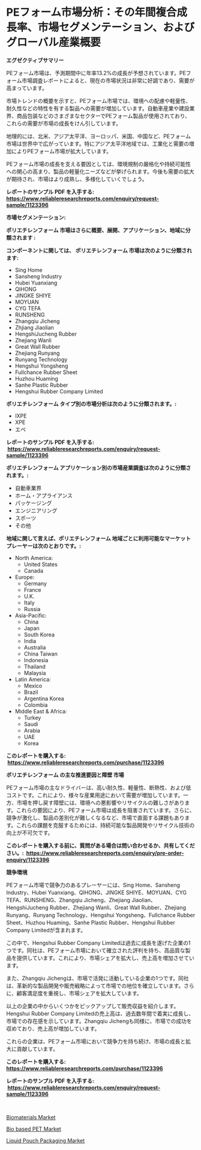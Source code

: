<p><h1>PEフォーム市場分析：その年間複合成長率、市場セグメンテーション、およびグローバル産業概要</h1></p><p><strong>エグゼクティブサマリー</strong></p>
<p><p>PEフォーム市場は、予測期間中に年率13.2%の成長が予想されています。PEフォーム市場調査レポートによると、現在の市場状況は非常に好調であり、需要が高まっています。</p><p>市場トレンドの概要を示すと、PEフォーム市場では、環境への配慮や軽量性、耐久性などの特性を有する製品への需要が増加しています。自動車産業や建設業界、商品包装などのさまざまなセクターでPEフォーム製品が使用されており、これらの需要が市場の成長をけん引しています。</p><p>地理的には、北米、アジア太平洋、ヨーロッパ、米国、中国など、PEフォーム市場は世界中で広がっています。特にアジア太平洋地域では、工業化と需要の増加によりPEフォーム市場が拡大しています。</p><p>PEフォーム市場の成長を支える要因としては、環境規制の厳格化や持続可能性への関心の高まり、製品の軽量化ニーズなどが挙げられます。今後も需要の拡大が期待され、市場はより成熟し、多様化していくでしょう。</p></p>
<p><strong>レポートのサンプル PDF を入手する: <a href="https://www.reliableresearchreports.com/enquiry/request-sample/1123396">https://www.reliableresearchreports.com/enquiry/request-sample/1123396</a></strong></p>
<p><strong>市場セグメンテーション:</strong></p>
<p><strong> ポリエチレンフォーム 市場はさらに概要、展開、アプリケーション、地域に分類されます :</strong></p>
<p><strong>コンポーネントに関しては、 ポリエチレンフォーム 市場は次のように分類されます: &nbsp;</strong></p>
<p><ul><li>Sing Home</li><li>Sansheng Industry</li><li>Hubei Yuanxiang</li><li>QIHONG</li><li>JINGKE SHIYE</li><li>MOYUAN</li><li>CYG TEFA</li><li>RUNSHENG</li><li>Zhangqiu Jicheng</li><li>Zhjiang Jiaolian</li><li>HengshiJucheng Rubber</li><li>Zhejiang Wanli</li><li>Great Wall Rubber</li><li>Zhejiang Runyang</li><li>Runyang Technology</li><li>Hengshui Yongsheng</li><li>Fullchance Rubber Sheet</li><li>Huzhou Huaming</li><li>Sanhe Plastic Rubber</li><li>Hengshui Rubber Company Limited</li></ul></p>
<p><strong> ポリエチレンフォーム タイプ別の市場分析は次のように分類されます。:</strong></p>
<p><ul><li>IXPE</li><li>XPE</li><li>エペ</li></ul></p>
<p><strong>レポートのサンプル PDF を入手する: &nbsp;<a href="https://www.reliableresearchreports.com/enquiry/request-sample/1123396">https://www.reliableresearchreports.com/enquiry/request-sample/1123396</a></strong></p>
<p><strong> ポリエチレンフォーム アプリケーション別の市場産業調査は次のように分類されます。:</strong></p>
<p><ul><li>自動車業界</li><li>ホーム・アプライアンス</li><li>パッケージング</li><li>エンジニアリング</li><li>スポーツ</li><li>その他</li></ul></p>
<p><strong>地域に関して言えば、ポリエチレンフォーム 地域ごとに利用可能なマーケットプレーヤーは次のとおりです。:</strong></p>
<p><ul>
    <li>
        North America:
        <ul>
            <li>United States</li>
            <li>Canada</li>
        </ul>
    </li>
    <li>
        Europe:
        <ul>
            <li>Germany</li>
            <li>France</li>
            <li>U.K.</li>
            <li>Italy</li>
            <li>Russia</li>
        </ul>
    </li>
    <li>
        Asia-Pacific:
        <ul>
            <li>China</li>
            <li>Japan</li>
            <li>South Korea</li>
            <li>India</li>
            <li>Australia</li>
            <li>China Taiwan</li>
            <li>Indonesia</li>
            <li>Thailand</li>
            <li>Malaysia</li>
        </ul>
    </li>
    <li>
        Latin America:
        <ul>
            <li>Mexico</li>
            <li>Brazil</li>
            <li>Argentina Korea</li>
            <li>Colombia</li>
        </ul>
    </li>
    <li>
        Middle East & Africa:
        <ul>
            <li>Turkey</li>
            <li>Saudi</li>
            <li>Arabia</li>
            <li>UAE</li>
            <li>Korea</li>
        </ul>
    </li>
    </ul></p>
<p><strong>このレポートを購入する: &nbsp;<a href="https://www.reliableresearchreports.com/purchase/1123396">https://www.reliableresearchreports.com/purchase/1123396</a></strong></p>
<p><strong>ポリエチレンフォーム の主な推進要因と障壁 市場</strong></p>
<p><p>PEフォーム市場の主なドライバーは、高い耐久性、軽量性、断熱性、および低コストです。これにより、様々な産業用途において需要が増加しています。一方、市場を押し戻す障壁には、環境への悪影響やリサイクルの難しさがあります。これらの要因により、PEフォーム市場は成長を阻害されています。さらに、競争が激化し、製品の差別化が難しくなるなど、市場で直面する課題もあります。これらの課題を克服するためには、持続可能な製品開発やリサイクル技術の向上が不可欠です。</p></p>
<p><strong>このレポートを購入する前に、質問がある場合は問い合わせるか、共有してください。:&nbsp; <a href="https://www.reliableresearchreports.com/enquiry/pre-order-enquiry/1123396">https://www.reliableresearchreports.com/enquiry/pre-order-enquiry/1123396</a></strong></p>
<p><strong>競争環境</strong></p>
<p><p>PEフォーム市場で競争力のあるプレーヤーには、Sing Home、Sansheng Industry、Hubei Yuanxiang、QIHONG、JINGKE SHIYE、MOYUAN、CYG TEFA、RUNSHENG、Zhangqiu Jicheng、Zhejiang Jiaolian、HengshiJucheng Rubber、Zhejiang Wanli、Great Wall Rubber、Zhejiang Runyang、Runyang Technology、Hengshui Yongsheng、Fullchance Rubber Sheet、Huzhou Huaming、Sanhe Plastic Rubber、Hengshui Rubber Company Limitedが含まれます。</p><p>この中で、Hengshui Rubber Company Limitedは過去に成長を遂げた企業の1つです。同社は、PEフォーム市場において確立された評判を持ち、高品質な製品を提供しています。これにより、市場シェアを拡大し、売上高を増加させています。</p><p>また、Zhangqiu Jichengは、市場で活発に活動している企業の1つです。同社は、革新的な製品開発や販売戦略によって市場での地位を確立しています。さらに、顧客満足度を重視し、市場シェアを拡大しています。</p><p>以上の企業の中からいくつかをピックアップして販売収益を紹介します。Hengshui Rubber Company Limitedの売上高は、過去数年間で着実に成長し、市場での存在感を示しています。Zhangqiu Jichengも同様に、市場での成功を収めており、売上高が増加しています。</p><p>これらの企業は、PEフォーム市場において競争力を持ち続け、市場の成長と拡大に貢献しています。</p></p>
<p><strong>このレポートを購入する: &nbsp; <a href="https://www.reliableresearchreports.com/purchase/1123396">https://www.reliableresearchreports.com/purchase/1123396</a></strong></p>
<p><strong>レポートのサンプル PDF を入手する: &nbsp;<a href="https://www.reliableresearchreports.com/enquiry/request-sample/1123396">https://www.reliableresearchreports.com/enquiry/request-sample/1123396</a></strong><strong></strong></p>
<p>&nbsp;</p>
<p><p><a href="https://github.com/Hazelklievgspy6vdcsmu106w/Market-Research-Report-List-1/blob/main/biomaterials-market.md">Biomaterials Market</a></p><p><a href="https://github.com/lubmix/Market-Research-Report-List-1/blob/main/bio-based-pet-market.md">Bio based PET Market</a></p><p><a href="https://github.com/joannagoyvaerts/Market-Research-Report-List-1/blob/main/liquid-pouch-packaging-market.md">Liquid Pouch Packaging Market</a></p></p>